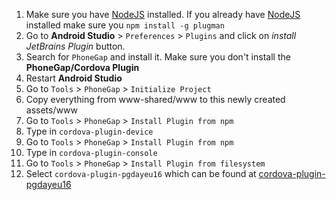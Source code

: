 1. Make sure you have [NodeJS](https://nodejs.org) installed. If you already have [NodeJS](https://nodejs.org) installed make sure you `npm install -g plugman`
2. Go to **Android Studio** > `Preferences` > `Plugins` and click on _install JetBrains Plugin_ button.
3. Search for `PhoneGap` and install it. Make sure you don't install the **PhoneGap/Cordova Plugin**
4. Restart **Android Studio** 
5. Go to `Tools` > `PhoneGap` > `Initialize Project`
6. Copy everything from www-shared/www to this newly created assets/www
7. Go to `Tools` > `PhoneGap` > `Install Plugin from npm`
8. Type in `cordova-plugin-device`
9. Go to `Tools` > `PhoneGap` > `Install Plugin from npm`
10. Type in `cordova-plugin-console`
11. Go to `Tools` > `PhoneGap` > `Install Plugin from filesystem`
12. Select `cordova-plugin-pgdayeu16` which can be found at [cordova-plugin-pgdayeu16](https://github.com/imhotep/PGDayEUWs2016/tree/master/cordova-plugin-pgdayeu16)
